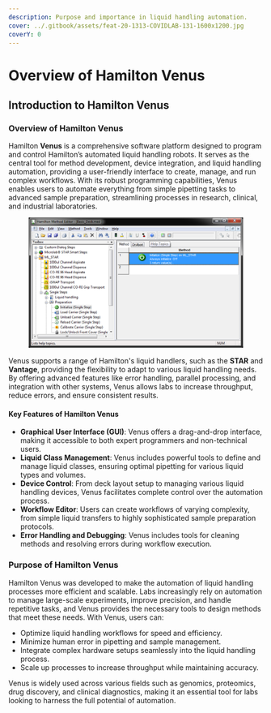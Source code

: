 ```yaml
---
description: Purpose and importance in liquid handling automation.
cover: ../.gitbook/assets/feat-20-1313-COVIDLAB-131-1600x1200.jpg
coverY: 0
---
```


# Overview of Hamilton Venus

## Introduction to Hamilton Venus

### Overview of Hamilton Venus

Hamilton **Venus** is a comprehensive software platform designed to program and control Hamilton’s automated liquid handling robots. It serves as the central tool for method development, device integration, and liquid handling automation, providing a user-friendly interface to create, manage, and run complex workflows. With its robust programming capabilities, Venus enables users to automate everything from simple pipetting tasks to advanced sample preparation, streamlining processes in research, clinical, and industrial laboratories.

<figure><img src="../.gitbook/assets/image (167).png" alt=""><figcaption></figcaption></figure>

Venus supports a range of Hamilton's liquid handlers, such as the **STAR** and **Vantage**, providing the flexibility to adapt to various liquid handling needs. By offering advanced features like error handling, parallel processing, and integration with other systems, Venus allows labs to increase throughput, reduce errors, and ensure consistent results.

#### Key Features of Hamilton Venus

* **Graphical User Interface (GUI)**: Venus offers a drag-and-drop interface, making it accessible to both expert programmers and non-technical users.
* **Liquid Class Management**: Venus includes powerful tools to define and manage liquid classes, ensuring optimal pipetting for various liquid types and volumes.
* **Device Control**: From deck layout setup to managing various liquid handling devices, Venus facilitates complete control over the automation process.
* **Workflow Editor**: Users can create workflows of varying complexity, from simple liquid transfers to highly sophisticated sample preparation protocols.
* **Error Handling and Debugging**: Venus includes tools for cleaning methods and resolving errors during workflow execution.

### Purpose of Hamilton Venus

Hamilton Venus was developed to make the automation of liquid handling processes more efficient and scalable. Labs increasingly rely on automation to manage large-scale experiments, improve precision, and handle repetitive tasks, and Venus provides the necessary tools to design methods that meet these needs. With Venus, users can:

* Optimize liquid handling workflows for speed and efficiency.
* Minimize human error in pipetting and sample management.
* Integrate complex hardware setups seamlessly into the liquid handling process.
* Scale up processes to increase throughput while maintaining accuracy.

Venus is widely used across various fields such as genomics, proteomics, drug discovery, and clinical diagnostics, making it an essential tool for labs looking to harness the full potential of automation.



